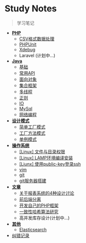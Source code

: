# Study Notes

> 学习笔记

- [**PHP**](/php/readme.md)
  - [CSV格式数据处理](/php/csv.md)
  - [PHPUnit](/php/phpunit.md)
  - [Xdebug](/php/xdebug.md)
  - Laravel (计划中...)
- [**Java**](/java/readme.md)
  - [基础](/java/base.md)
  - [常用API](/java/api.md)
  - [面向对象](/java/oop.md)
  - [集合框架](/java/map.md)
  - [多线程](/java/thread.md)
  - [正则](/java/regex.md)
  - [IO](/java/io.md)
  - [MySql](/java/mysql.md)
  - [网络编程](/java/socket.md)
- [**设计模式**](/design/readme.md)
  - [简单工厂模式](/design/simple_factory.md)
  - [工厂方法模式](/design/factory_method.md)
  - [单例模式](/design/instance.md)
- [**操作系统**](/os/readme.md)
  - [[Linux] 文件与目录权限](/os/file.md)
  - [[Linux] LAMP环境编译安装](/os/lamp.md)
  - [[Liunx] 使用public-key登录ssh](/os/ssh.md)
  - [vim](/os/vim.md)
  - [git](/os/git.md)
  - [git服务器搭建](/os/gitserver.md)
- [**文章**](/article/readme.md)
  - [关于报表系统的4种设计讨论](/article/baobiao.md)
  - [前后端分离](/article/fbseparation.md)
  - [开发自己的PHP框架](/article/framework.md)
  - [一致性哈希算法研究](/article/onehash.md)
  - 高并发库存设计(计划中...)
- [**其他**](/other/readme.md)
  - [Elasticsearch](/other/es.md)
- [纠错记录](/fixed.md)

